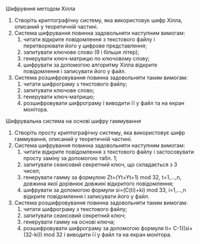 Шифрувння методом Хілла 
1.	Створіть криптографічну систему, яка використовує шифр  Хілла, описаний у теоретичній частині.
2.	Система шифрування повинна задовольняти наступним вимогам: 
	1) читати відкрите повідомлення з текстового файлу і перетворювати його у цифрове представлення; 
	2) запитувати ключове слово (9 і більше літер); 
	3) генерувати ключ-матрицю по ключовому слову; 
	4) шифрувати за допомогою алгоритму Хілла відкрите повідомлення і записувати його у файл.
3.	Система розшифровування повинна задовольняти таким вимогам: 
	1) читати шифрограму з текстового файлу; 
	2) запитувати ключове слово; 
	3) генерувати ключ-матрицю; 
	4) розшифровувати шифрограму і виводити її у файл та на екран монітора.

Шифрувальна система на основі шифру гаммування
1.	Створіть просту криптографічну систему, яка використовує шифр  гаммування, описаний у теоретичній частині.
2.	Система шифрування повинна задовольняти наступним вимогам: 
	1) читати відкрите повідомлення з текстового файлу і застосовувати просту заміну за допомогою табл. 1; 
	2) запитувати сеансовий секретний ключ, що складається з 3 чисел; 
	3) генерувати гамму за формулою Zt=(Yt+Yt+1) mod 32, t=1,…,n, довжина якої дорівнює довжині відкритого повідомлення; 
	4) шифрувати за допомогою формули si=(C(ti)+ki) mod 33, i=1,…,n відкрите повідомлення і записувати його у файл.
3.	Система розшифровування повинна задовольняти таким вимогам: 
	1) читати шифрограму з текстового файлу; 
	2) запитувати сеансовий секретний ключ; 
	3) генерувати гамму на основі ключа; 
	4) розшифровувати шифрограму за допомогою формули ti= C-1((si+(32-ki)) mod 32 і виводити її у файл та на екран монітора.
